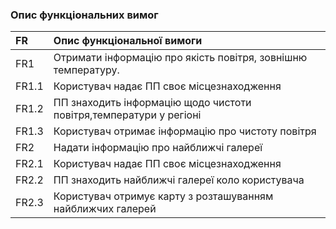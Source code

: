 ### Опис функціональних вимог

|FR|Опис функціональної вимоги|
|:-|:-|
|FR1|Отримати інформацію про якість повітря, зовнішню температуру.|
|FR1.1|Користувач надає ПП своє місцезнаходження|
|FR1.2|ПП знаходить інформацію щодо чистоти повітря,температури у регіоні|
|FR1.3|Користувач отримає інформацію про чистоту повітря|
|FR2|Надати інформацію про найближчі галереї|
|FR2.1|Користувач надає ПП своє місцезнаходження|
|FR2.2|ПП знаходить найближчі галереї коло користувача|
|FR2.3|Користувач отримує карту з розташуванням найближчих галерей|
